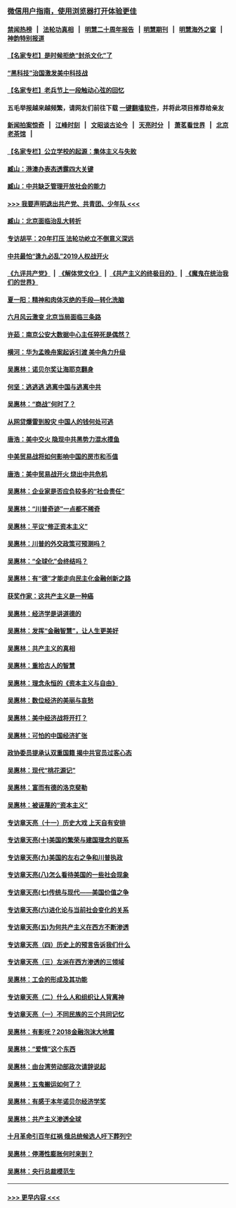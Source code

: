 ### [微信用户指南，使用浏览器打开体验更佳](https://github.com/gfw-breaker/banned-news1/blob/master/indexes/wechat-guide.md?t=0)
#### [禁闻热榜](热点新闻.md?t=0)  &nbsp;&nbsp;|&nbsp;&nbsp; [法轮功真相](https://github.com/gfw-breaker/truth/blob/master/README.md?t=0) &nbsp;&nbsp;|&nbsp;&nbsp; [明慧二十周年报告](https://github.com/gfw-breaker/mh-reports/blob/master/README.md?t=0) &nbsp;&nbsp;|&nbsp;&nbsp;[明慧期刊](https://github.com/gfw-breaker/mh-qikan) &nbsp;&nbsp;|&nbsp;&nbsp; [明慧海外之窗](https://github.com/gfw-breaker/mh-news/blob/master/README.md?t=0) &nbsp;&nbsp;|&nbsp;&nbsp; [神韵特别报道](https://github.com/gfw-breaker/mh-news/blob/master/shenyun.md?t=0)
#### [【名家专栏】是时候拒绝“封杀文化”了](../pages/nsc423/n11814093.md?t=02111502) 
#### [“黑科技”治国激发美中科技战](../pages/nsc423/n11638056.md?t=02111502) 
#### [【名家专栏】老兵节上一段触动心弦的回忆](../pages/nsc423/n11646016.md?t=02111502) 
#### 五毛举报越来越频繁，请网友们前往下载 [一键翻墙软件](https://github.com/gfw-breaker/ssr-accounts)，并将此项目推荐给亲友
#### [新闻拍案惊奇](https://github.com/gfw-breaker/banned-news1/blob/master/pages/link4.md) &nbsp;&nbsp;|&nbsp;&nbsp; [江峰时刻](https://github.com/gfw-breaker/banned-news1/blob/master/pages/link4.md) &nbsp;&nbsp;|&nbsp;&nbsp; [文昭谈古论今](https://github.com/gfw-breaker/banned-news1/blob/master/pages/link4.md) &nbsp;&nbsp;|&nbsp;&nbsp; [天亮时分](https://github.com/gfw-breaker/banned-news1/blob/master/pages/link4.md) &nbsp;&nbsp;|&nbsp;&nbsp; [萧茗看世界](https://github.com/gfw-breaker/banned-news1/blob/master/pages/link4.md) &nbsp;&nbsp;|&nbsp;&nbsp; [北京老茶馆](https://github.com/gfw-breaker/banned-news1/blob/master/pages/link4.md) &nbsp;&nbsp;|&nbsp;&nbsp; 
#### [【名家专栏】公立学校的起源：集体主义与失败](../pages/nsc423/n11601833.md?t=02111502) 
#### [臧山：港澳办表态透露四大关键](../pages/nsc423/n11421628.md?t=02111502) 
#### [臧山：中共缺乏管理开放社会的能力](../pages/nsc423/n11407457.md?t=02111502) 
#### [>>> 我要声明退出共产党、共青团、少年队 <<<](https://github.com/begood0513/goodnews/blob/master/quit/letter.md) 
#### [臧山：北京面临治乱大转折](../pages/nsc423/n11406895.md?t=02111502) 
#### [专访胡平：20年打压 法轮功屹立不倒意义深远](../pages/nsc423/n11398800.md?t=02111502) 
#### [中共最怕“逢九必乱”2019人权战开火](../pages/nsc423/n11385248.md?t=02111502) 
#### [《九评共产党》](https://github.com/begood0513/9ping.md/blob/master/README.md) &nbsp;|&nbsp; [《解体党文化》](../../../../jtdwh.md/blob/master/README.md)  &nbsp;|&nbsp; [《共产主义的终极目的》](../../../../gczydzjmd.md/blob/master/README.md) &nbsp;|&nbsp; [《魔鬼在统治我们的世界》](../../../../mgztzwmdsj.md/blob/master/README.md) 
#### [夏一阳：精神和肉体灭绝的手段—转化洗脑](../pages/nsc423/n11368250.md?t=02111502) 
#### [六月风云激变 北京当局面临三条路](../pages/nsc423/n11313668.md?t=02111502) 
#### [许茹：南京公安大数据中心主任猝死是偶然？](../pages/nsc423/n11064744.md?t=02111502) 
#### [横河：华为孟晚舟案起诉引渡 美中角力升级](../pages/nsc423/n11027230.md?t=02111502) 
#### [吴惠林：诺贝尔奖让海耶克翻身](../pages/nsc423/n10890049.md?t=02111502) 
#### [何坚：逃逃逃 逃离中国与逃离中共](../pages/nsc423/n10592891.md?t=02111502) 
#### [吴惠林：“商战”何时了？](../pages/nsc423/n10573558.md?t=02111502) 
#### [从网贷爆雷到股灾 中国人的钱何处可逃](../pages/nsc423/n10572800.md?t=02111502) 
#### [唐浩：美中交火 隐现中共黑势力混水摸鱼](../pages/nsc423/n10544040.md?t=02111502) 
#### [中美贸易战将如何影响中国的房市和币值](../pages/nsc423/n10543697.md?t=02111502) 
#### [唐浩：美中贸易战开火 烧出中共危机](../pages/nsc423/n10540126.md?t=02111502) 
#### [吴惠林：企业家是否应负较多的“社会责任”](../pages/nsc423/n10535022.md?t=02111502) 
#### [吴惠林：“川普奇迹”一点都不稀奇](../pages/nsc423/n10512808.md?t=02111502) 
#### [吴惠林：平议“修正资本主义”](../pages/nsc423/n10495724.md?t=02111502) 
#### [吴惠林：川普的外交政策可预测吗？](../pages/nsc423/n10462387.md?t=02111502) 
#### [吴惠林：“全球化”会终结吗？](../pages/nsc423/n10452838.md?t=02111502) 
#### [吴惠林：有“德”才能走向民主化金融创新之路](../pages/nsc423/n10432292.md?t=02111502) 
#### [获奖作家：这共产主义是一种癌](../pages/nsc423/n10431541.md?t=02111502) 
#### [吴惠林：经济学是讲道德的](../pages/nsc423/n10398014.md?t=02111502) 
#### [吴惠林：发挥“金融智慧”，让人生更美好](../pages/nsc423/n10375019.md?t=02111502) 
#### [吴惠林：共产主义的真相](../pages/nsc423/n10351394.md?t=02111502) 
#### [吴惠林：重拾古人的智慧](../pages/nsc423/n10337691.md?t=02111502) 
#### [吴惠林：理念永恒的《资本主义与自由》](../pages/nsc423/n10316274.md?t=02111502) 
#### [吴惠林：数位经济的美丽与哀愁](../pages/nsc423/n10292946.md?t=02111502) 
#### [吴惠林：美中经济战将开打？](../pages/nsc423/n10258825.md?t=02111502) 
#### [吴惠林：可怕的中国经济扩张](../pages/nsc423/n10219147.md?t=02111502) 
#### [政协委员提承认双重国籍 揭中共官员过客心态](../pages/nsc423/n10208809.md?t=02111502) 
#### [吴惠林：现代“桃花源记”](../pages/nsc423/n10185234.md?t=02111502) 
#### [吴惠林：富而有德的洛克斐勒](../pages/nsc423/n10142264.md?t=02111502) 
#### [吴惠林：被诬蔑的“资本主义”](../pages/nsc423/n10124816.md?t=02111502) 
#### [专访章天亮（十一）历史大戏 上天自有安排](../pages/nsc423/n10094905.md?t=02111502) 
#### [专访章天亮(十)美国的繁荣与建国理念的联系](../pages/nsc423/n10094899.md?t=02111502) 
#### [专访章天亮(九)美国的左右之争和川普执政](../pages/nsc423/n10094889.md?t=02111502) 
#### [专访章天亮(八)怎么看待美国的一些社会现象](../pages/nsc423/n10094857.md?t=02111502) 
#### [专访章天亮(七)传统与现代——美国价值之争](../pages/nsc423/n10093140.md?t=02111502) 
#### [专访章天亮(六)进化论与当前社会变化的关系](../pages/nsc423/n10092036.md?t=02111502) 
#### [专访章天亮(五)为何共产主义在西方不断渗透](../pages/nsc423/n10083620.md?t=02111502) 
#### [专访章天亮（四）历史上的预言告诉我们什么](../pages/nsc423/n10083606.md?t=02111502) 
#### [专访章天亮（三）左派在西方渗透的三领域](../pages/nsc423/n10081115.md?t=02111502) 
#### [吴惠林：工会的形成及其功能](../pages/nsc423/n10080633.md?t=02111502) 
#### [专访章天亮（二）什么人和组织让人背离神](../pages/nsc423/n10076637.md?t=02111502) 
#### [专访章天亮（一）不同民族的三个共同记忆](../pages/nsc423/n10074188.md?t=02111502) 
#### [吴惠林：有影呒？2018金融泡沫大地震](../pages/nsc423/n10040534.md?t=02111502) 
#### [吴惠林：“爱情”这个东西](../pages/nsc423/n10019423.md?t=02111502) 
#### [吴惠林：由台湾劳动部政次请辞说起](../pages/nsc423/n9979679.md?t=02111502) 
#### [吴惠林：五鬼搬运如何了？](../pages/nsc423/n9925338.md?t=02111502) 
#### [吴惠林：有感于本年诺贝尔经济学奖](../pages/nsc423/n9871883.md?t=02111502) 
#### [吴惠林：共产主义渗透全球](../pages/nsc423/n9812748.md?t=02111502) 
#### [十月革命引百年红祸 俄总统候选人吁下葬列宁](../pages/nsc423/n9810182.md?t=02111502) 
#### [吴惠林：停滞性膨胀何时来到？](../pages/nsc423/n9764136.md?t=02111502) 
#### [吴惠林：央行总裁模范生](../pages/nsc423/n9728134.md?t=02111502) 

----
#### [ >>> 更早内容 <<< ](../indexes/nsc423-earlier.md)
